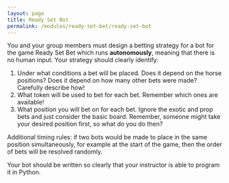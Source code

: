 ```yaml
---
layout: page
title: Ready Set Bot
permalink: /modules/ready-set-bet/ready-set-bot
---
```


You and your group members must design a betting strategy for a bot for the game Ready Set Bet which runs **autonomously**, meaning that there is no human input.
Your strategy should clearly identify:
1. Under what conditions a bet will be placed.  Does it depend on the horse positions?  Does it depend on how many other bets were made?  Carefully describe how!
2. What token will be used to bet for each bet.  Remember which ones are available!
3. What position you will bet on for each bet.  Ignore the exotic and prop bets and just consider the basic board.  Remember, someone might take your desired position first, so what do you do then?

Additional timing rules: if two bots would be made to place in the same position simultaneously, for example at the start of the game, then the order of bets will be resolved randomly.

Your bot should be written so clearly that your instructor is able to program it in Python.


